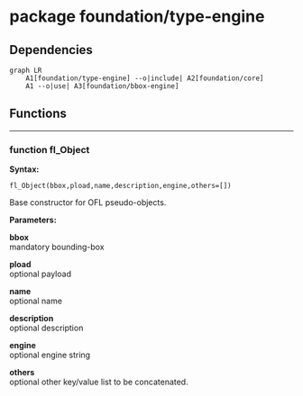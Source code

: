 # package foundation/type-engine

## Dependencies

```mermaid
graph LR
    A1[foundation/type-engine] --o|include| A2[foundation/core]
    A1 --o|use| A3[foundation/bbox-engine]
```

## Functions

---

### function fl_Object

__Syntax:__

```text
fl_Object(bbox,pload,name,description,engine,others=[])
```

Base constructor for OFL pseudo-objects.


__Parameters:__

__bbox__  
mandatory bounding-box

__pload__  
optional payload

__name__  
optional name

__description__  
optional description

__engine__  
optional engine string

__others__  
optional other key/value list to be concatenated.


